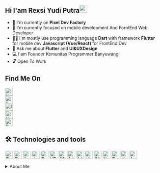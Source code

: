 ## Hi I'am Rexsi Yudi Putra<img src="https://media.giphy.com/media/hvRJCLFzcasrR4ia7z/giphy.gif" width="25px">
- 🔭 I'm currently on **Pixel Dev Factory** 
- 🌱 I'm currently focused on mobile development And ForntEnd Web Developer
- 👨‍💻 I'm mostly use programming language **Dart** with framework **Flutter** for mobile dev **Javascript (Vue/React)** for FrontEnd Dev
- 💬 Ask me about **Flutter** and **UI&UXDesign** 
- 💻 I'am Founder Komunitas Programmer Banyuwangi
- 🔓 Open To Work 

## Find Me On
<a href="https://www.youtube.com/channel/UCCrJZRN_IGhCilyUq0LXobA" target="_blank"><img src="https://img.shields.io/badge/YouTube%20|%20@PixeldevFactory-282C34?logo=YouTube&logoColor=F70000" alt="You Tube logo" title="YouTube" height="25" /> </a><br> <a href="https://www.facebook.com/rexsi.dirtjump/"> <img src="https://img.shields.io/badge/Facebook %20|%20Rexsi_Dirtjump-282C34?logo=Facebook&logoColor=1374EA" alt="Facebook logo" title="Facebook" height="25" /></a> <br><a href="https://www.instagram.com/rex.nobokis/"> <img src="https://img.shields.io/badge/instagram%20|%20 @Rex.Nobokis-282C34?logo=instagram&logoColor=instagram" alt="Instagram logo" title="Instagram" height="25" /></a> <br><a href="https://www.linkedin.com/in/rexsi-yudi-putra-38096b1b4/"> <img src="https://img.shields.io/badge/LinkedIn%20|%20 Rexsi%20Yudi%20Putra-282C34?logo=Linkedin&logoColor=0270AD" alt="LinkedIn logo" title="LinkedIn" height="25" /></a> <br><a href="https://www.linkedin.com/in/rexsi-yudi-putra-38096b1b4/"> <img src="https://img.shields.io/badge/Dribbble%20%7C%20%20Rexsi%20Yudi%20Putra-282C34?logo=Dribbble&logoColor=E34A85" alt="Dribbble logo" title="Dribbble" height="25" /></a> <br>







## 🛠  Technologies and tools
<img src="https://img.shields.io/badge/Flutter-282C34?logo=flutter&logoColor=02569B" alt="Flutter logo" title="Flutter" height="25" />&nbsp;<img src="https://img.shields.io/badge/Figma-282C34?logo=figma&logoColor=14BBFF" alt="Figma logo" title="Figma" height="25" />&nbsp;<img src="https://img.shields.io/badge/Android-282C34?logo=android&logoColor=3DDC84" alt="Android logo" title="Android" height="25" />&nbsp;<img src="https://img.shields.io/badge/JavaScript-282C34?logo=javascript&logoColor=F7DF1E" alt="JavaScript logo" title="JavaScript" height="25" />&nbsp;<img src="https://img.shields.io/badge/TypeScript-282C34?logo=typescript&logoColor=3178C6" alt="TypeScript logo" title="TypeScript" height="25" />&nbsp;<img src="https://img.shields.io/badge/HTML5-282C34?logo=html5&logoColor=E34F26" alt="HTML5 logo" title="HTML5" height="25" />&nbsp;<img src="https://img.shields.io/badge/CSS3-282C34?logo=css3&logoColor=1572B6" alt="CSS3 logo" title="CSS3" height="25" />&nbsp;<img src="https://img.shields.io/badge/Adobe%20Photoshop-282C34?logo=adobephotoshop&logoColor=02569B" alt="Adobe Photoshop logo" title="Adobe Photoshop" height="25" />&nbsp;<img src="https://img.shields.io/badge/Adobe%20Illustrator-282C34?logo=adobeillustrator&logoColor=F77B17" alt="Adobe Illustrator logo" title="Adobe Illustrator" height="25" />&nbsp;<img src="https://img.shields.io/badge/Visual%20Studio%20Code-282C34?logo=visualstudio&logoColor=3FA7EC" alt="Visual Studio logo" title="Visual Studio" height="25" />&nbsp;<img src="https://img.shields.io/badge/GitHub-282C34?logo=github&logoColor=F7F7F7" alt="GitHub logo" title="GitHub" height="25" />&nbsp;<img src="https://img.shields.io/badge/Notion-282C34?logo=Notion&logoColor=F7F7F7" alt="Notion logo" title="Notion " height="25" />&nbsp;<img src="https://img.shields.io/badge/Trello-282C34?logo=Trello&logoColor=2F75B4" alt="Trello logo" title="Trello" height="25" />&nbsp;<img src="https://img.shields.io/badge/Jira-282C34?logo=Jira&logoColor=2580F7" alt="Jira logo" title="Jira" height="25" />&nbsp;<img src="https://img.shields.io/badge/Android%20Studio-282C34?logo=androidstudio&logoColor=7CC057" alt="Android Studio logo" title="Android Studio" height="25" />&nbsp;

<details>
<summary>
  About Me
</summary>
<br>
I'm a Software Engineer specializing in Flutter And Dart Mobile App development with over five years of experience. I'm comfortable working with both Front-end and Back-end technologies (Flutter, Dart, Javascript, Html, CSS, etc.) and Web Development skills (Php, Python, Django, ReactJs, NodeJs, etc.).  
  
Not only programming, but I love to create UI Design Using Figma and to slice the UI Design to Flutter, but I also have the skill to use Photoshop, CorelDraw, and Adobe Illustration to help me to create UI Design Component.  
  
From 2017 - 2018 I Joined On Pipo Organiku, StartUp From Banyuwangi. My position is in full-stack Web Development.  
  
In 2019 - 2020 I Created a Programmer Community in my city. The name is Komunitas Programmer Banyuwangi. You can see on Instagram what I Do in there.  
  
In 2019 - 2021 I Joined in Digital Pixel Space Creative for Freelance Front-End Mobile App  
  
I also love to share my knowledge for FREE as a Speaker, Trainer Mentor & I teach on YouTube.  
  
- 2019 Speaker on Sharing Session Programmer Banyuwangi (Programmer Culture)  
- 2019 Speaker on Stikom IT Comunity KLOSO About Linux  
- 2019 Speaker on Stikom IT Comunity KLOSO About Web Design  
- 2019 Speaker on Stikom IT Comunity KLOSO About Website Fundamental  
- 2019 Speaker on Stikom IT Comunity KLOSO About Javascript  
- 2019 Speaker on Sharing Session Programmer Banyuwangi (Programmer Culture)  
- 2019 Lead Project Sharing Session (Ngoding Bareng Programmer Banyuwangi)  
- 2019 I Share About Best Practice Bootstrap On Programmer Banyuwangi  
- 2019 I Share About Git, Github. and Gitlab On Programmer Banyuwangi  
- 2019 I Share About Python and Github On Programmer Banyuwangi Special Ramadhan  
- 2019 Speaker in Programmer Banyuwangi (Programmer Language Kill You)  
- 2020 Facilitator On Bootcamp StartUp in SMK 1 Malang about Scrum And Programming  
- 2020 Python Programmer training on Smk 1 Banyuwangi  
- 2020 Speaker on Sharing Session Programmer Banyuwangi (Flutter UI Design)  
- 2020 Speaker on Sharing Session Programmer Banyuwangi (Dart Fundamental)  
- 2021 Speaker on Sharing Session Programmer Banyuwangi (UI & UX)  
- 2021 Speaker on Sharing Session Programmer Banyuwangi (Figma)  
- 2021 Speaker on Sharing Session Programmer Banyuwangi (Slicing UI Design To Flutter)

</details>
